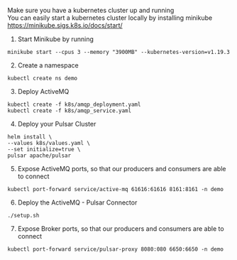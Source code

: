 Make sure you have a kubernetes cluster up and running\
You can easily start a kubernetes cluster locally by installing minikube
https://minikube.sigs.k8s.io/docs/start/

1. Start Minikube by running
```shell
minikube start --cpus 3 --memory "3900MB" --kubernetes-version=v1.19.3
```
2. Create a namespace
```shell
kubectl create ns demo
```

3. Deploy ActiveMQ
```
kubectl create -f k8s/amqp_deployment.yaml
kubectl create -f k8s/amqp_service.yaml
```

4. Deploy your Pulsar Cluster
```shell
helm install \
--values k8s/values.yaml \
--set initialize=true \
pulsar apache/pulsar
```

5. Expose ActiveMQ ports, so that our producers and consumers are able to connect
```shell
kubectl port-forward service/active-mq 61616:61616 8161:8161 -n demo
```
6. Deploy the ActiveMQ - Pulsar Connector
```shell
./setup.sh
```

7. Expose Broker ports, so that our producers and consumers are able to connect
```shell
kubectl port-forward service/pulsar-proxy 8080:080 6650:6650 -n demo
```